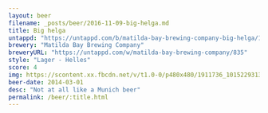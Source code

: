 ```yaml
---
layout: beer
filename: _posts/beer/2016-11-09-big-helga.md
title: Big helga
untappd: "https://untappd.com/b/matilda-bay-brewing-company-big-helga/12435"
brewery: "Matilda Bay Brewing Company"
breweryURL: "https://untappd.com/w/matilda-bay-brewing-company/835"
style: "Lager - Helles"
score: 4
img: https://scontent.xx.fbcdn.net/v/t1.0-0/p480x480/1911736_10152293132828745_389724707_n.jpg?oh=63235242f84b1b2988ddd9e74f67cfc3&oe=590BCB05
beer-date: 2014-03-01
desc: "Not at all like a Munich beer"
permalink: /beer/:title.html
---
```

